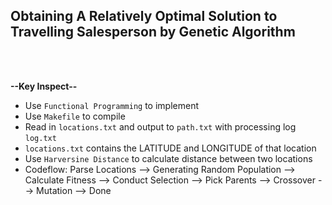## Obtaining A Relatively Optimal Solution to Travelling Salesperson by Genetic Algorithm

<br>
<br>


**--Key Inspect--**
- Use `Functional Programming` to implement
- Use `Makefile` to compile
- Read in `locations.txt` and output to `path.txt` with processing log `log.txt`
- `locations.txt` contains the LATITUDE and LONGITUDE of that location
- Use `Harversine Distance` to calculate distance between two locations
- Codeflow: Parse Locations --> Generating Random Population --> Calculate Fitness --> 
            Conduct Selection --> Pick Parents --> Crossover --> Mutation --> Done